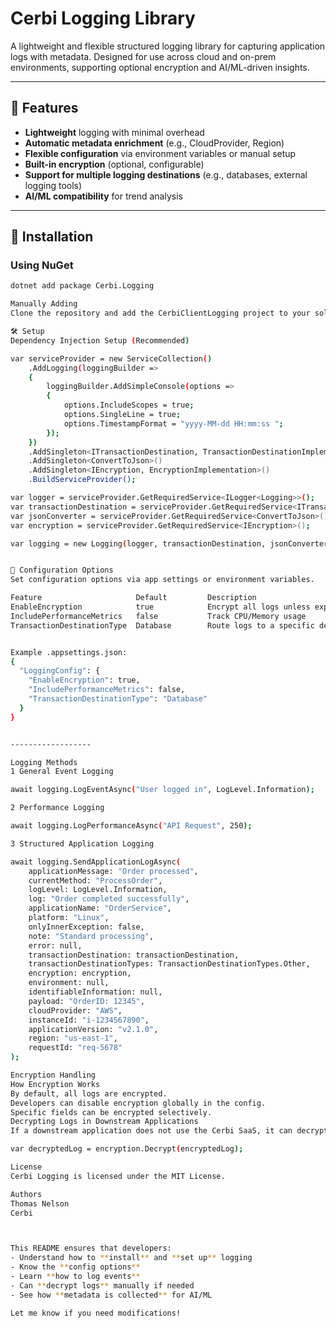 # Cerbi Logging Library

A lightweight and flexible structured logging library for capturing application logs with metadata. Designed for use across cloud and on-prem environments, supporting optional encryption and AI/ML-driven insights.

---

## 📌 Features

- **Lightweight** logging with minimal overhead
- **Automatic metadata enrichment** (e.g., CloudProvider, Region)
- **Flexible configuration** via environment variables or manual setup
- **Built-in encryption** (optional, configurable)
- **Support for multiple logging destinations** (e.g., databases, external logging tools)
- **AI/ML compatibility** for trend analysis

---

## 🚀 Installation

### Using NuGet
```sh
dotnet add package Cerbi.Logging

Manually Adding
Clone the repository and add the CerbiClientLogging project to your solution.

🛠️ Setup
Dependency Injection Setup (Recommended)

var serviceProvider = new ServiceCollection()
    .AddLogging(loggingBuilder =>
    {
        loggingBuilder.AddSimpleConsole(options =>
        {
            options.IncludeScopes = true;
            options.SingleLine = true;
            options.TimestampFormat = "yyyy-MM-dd HH:mm:ss ";
        });
    })
    .AddSingleton<ITransactionDestination, TransactionDestinationImplementation>()  
    .AddSingleton<ConvertToJson>()
    .AddSingleton<IEncryption, EncryptionImplementation>()
    .BuildServiceProvider();

var logger = serviceProvider.GetRequiredService<ILogger<Logging>>();
var transactionDestination = serviceProvider.GetRequiredService<ITransactionDestination>();
var jsonConverter = serviceProvider.GetRequiredService<ConvertToJson>();
var encryption = serviceProvider.GetRequiredService<IEncryption>();

var logging = new Logging(logger, transactionDestination, jsonConverter, encryption);


📂 Configuration Options
Set configuration options via app settings or environment variables.

Feature	                    Default	        Description
EnableEncryption	        true	        Encrypt all logs unless explicitly disabled
IncludePerformanceMetrics	false	        Track CPU/Memory usage
TransactionDestinationType	Database	    Route logs to a specific destination


Example .appsettings.json:
{
  "LoggingConfig": {
    "EnableEncryption": true,
    "IncludePerformanceMetrics": false,
    "TransactionDestinationType": "Database"
  }
}


------------------

Logging Methods
1️ General Event Logging

await logging.LogEventAsync("User logged in", LogLevel.Information);

2️ Performance Logging

await logging.LogPerformanceAsync("API Request", 250);

3️ Structured Application Logging

await logging.SendApplicationLogAsync(
    applicationMessage: "Order processed",
    currentMethod: "ProcessOrder",
    logLevel: LogLevel.Information,
    log: "Order completed successfully",
    applicationName: "OrderService",
    platform: "Linux",
    onlyInnerException: false,
    note: "Standard processing",
    error: null,
    transactionDestination: transactionDestination,
    transactionDestinationTypes: TransactionDestinationTypes.Other,
    encryption: encryption,
    environment: null,
    identifiableInformation: null,
    payload: "OrderID: 12345",
    cloudProvider: "AWS",
    instanceId: "i-1234567890",
    applicationVersion: "v2.1.0",
    region: "us-east-1",
    requestId: "req-5678"
);

Encryption Handling
How Encryption Works
By default, all logs are encrypted.
Developers can disable encryption globally in the config.
Specific fields can be encrypted selectively.
Decrypting Logs in Downstream Applications
If a downstream application does not use the Cerbi SaaS, it can decrypt logs manually using the same encryption key:

var decryptedLog = encryption.Decrypt(encryptedLog);

License
Cerbi Logging is licensed under the MIT License.

Authors
Thomas Nelson
Cerbi



This README ensures that developers:
- Understand how to **install** and **set up** logging
- Know the **config options**
- Learn **how to log events**
- Can **decrypt logs** manually if needed
- See how **metadata is collected** for AI/ML

Let me know if you need modifications! 
